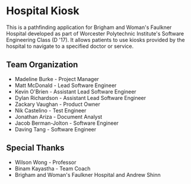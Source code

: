 # Hospital Kiosk
This is a pathfinding application for Brigham and Woman's Faulkner Hospital developed as part of Worcester Polytechnic Institute's Software Engineering Class (D '17). It allows patients to use kiosks provided by the hospital to navigate to a specified doctor or service.
## Team Organization
* Madeline Burke - Project Manager
* Matt McDonald - Lead Software Engineer
* Kevin O'Brien - Assistant Lead Software Engineer
* Dylan Richardson - Assistant Lead Software Engineer
* Zackary Vaughan - Product Owner
* Nik Castelino - Test Engineer
* Jonathan Ariza - Document Analyst
* Jacob Berman-Jolton - Software Engineer
* Daving Tang - Software Engineer
## Special Thanks
* Wilson Wong - Professor
* Binam Kayastha - Team Coach
* Brigham and Woman's Faulkner Hospital and Andrew Shinn
